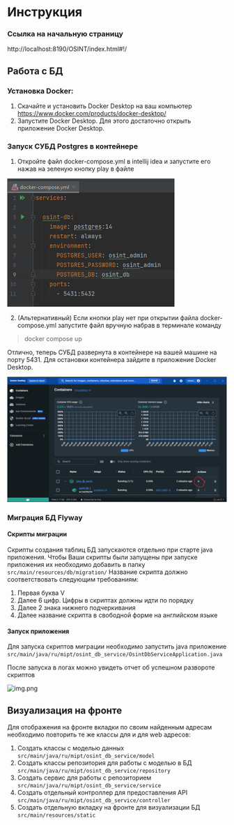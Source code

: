 # Инструкция
 
### Ссылка на начальную страницу
http://localhost:8190/OSINT/index.html#!/

## Работа с БД

### Установка Docker:
1. Скачайте и установить Docker Desktop на ваш компьютер
https://www.docker.com/products/docker-desktop/
2. Запустите Docker Desktop. Для этого достаточно открыть приложение Docker Desktop.

### Запуск СУБД Postgres в контейнере
1. Откройте файл docker-compose.yml в intellij idea и запустите его нажав на зеленую кнопку play в файле

![img.png](images/img.png)

2. (Альтернативный) Если кнопки play нет при открытии файла docker-compose.yml запустите файл вручную набрав в терминале команду 
> docker compose up

Отлично, теперь СУБД развернута в контейнере на вашей машине на порту 5431. 
Для остановки контейнера зайдите в приложение Docker Desktop.

![img.png](images/img_stop_docker.png)

### Миграция БД Flyway
#### Скрипты миграции 

Скрипты создания таблиц БД запускаются отдельно при старте java приложения. 
Чтобы Ваши скрипты были запущены при запуске приложения их необходимо добавить в папку ```src/main/resources/db/migration/```
Название скрипта должно соответствовать следующим требованиям:
1. Первая буква V
2. Далее 6 цифр. Цифры в скриптах должны идти по порядку
3. Далее 2 знака нижнего подчеркивания
4. Далее название скрипта в свободной форме на английском языке

#### Запуск приложения
Для запуска скриптов миграции необходимо запустить java приложение
```src/main/java/ru/mipt/osint_db_service/OsintDbServiceApplication.java```

После запуска в логах можно увидеть отчет об успешном развороте скриптов

![img.png](images/img_logs.png)

## Визуализация на фронте
Для отображения на фронте вкладки по своим найденным адресам необходимо повторить те же классы для и для web адресов:
1. Создать классы с моделью данных ```src/main/java/ru/mipt/osint_db_service/model```
2. Создать классы репозитория для работы с моделью в БД ```src/main/java/ru/mipt/osint_db_service/repository```
3. Создать сервис для работы с репозиторием ```src/main/java/ru/mipt/osint_db_service/service```
4. Создать отдельный контроллер для предоставления API ```src/main/java/ru/mipt/osint_db_service/controller```
5. Создать отдельную вкладку на фронте для визуализации БД ```src/main/resources/static```